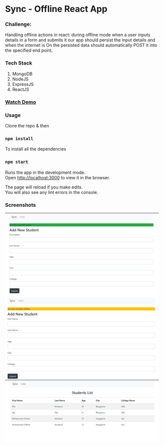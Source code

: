 # Sync - Offline React App

### Challenge: 
Handling offline actions in react: during offline mode when a user inputs details in a form and submits it our app should persist the input details and when the internet is On the persisted data should automatically POST it into the specified end point.

### Tech Stack
1. MongoDB
2. NodeJS
3. ExpressJS
4. ReactJS

### [Watch Demo](https://youtu.be/F9V6T8zl8js)

### Usage

Clone the repo & then

### `npm install`

To install all the dependencies

### `npm start`

Runs the app in the development mode.<br />
Open [http://localhost:3000](http://localhost:3000) to view it in the browser.

The page will reload if you make edits.<br />
You will also see any lint errors in the console.

### Screenshots
![](https://github.com/Md-Mudassir/Sync/blob/master/client/public/ss.PNG)
![](https://github.com/Md-Mudassir/Sync/blob/master/client/public/off.PNG)
![](https://github.com/Md-Mudassir/Sync/blob/master/client/public/ss2.PNG)
